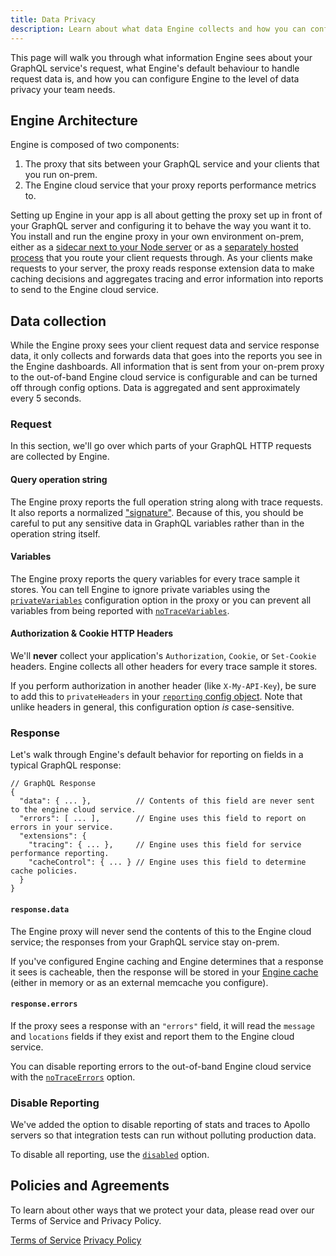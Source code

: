 ```yaml
---
title: Data Privacy
description: Learn about what data Engine collects and how you can configure Engine to ignore PII and other sensitive information.
---
```


This page will walk you through what information Engine sees about your GraphQL service's request, what Engine's default behaviour to handle request data is, and how you can configure Engine to the level of data privacy your team needs.

<h2 id="architecture">Engine Architecture</h2>

Engine is composed of two components:

1. The proxy that sits between your GraphQL service and your clients that you run on-prem.
1. The Engine cloud service that your proxy reports performance metrics to.

Setting up Engine in your app is all about getting the proxy set up in front of your GraphQL server and configuring it to behave the way you want it to. You install and run the engine proxy in your own environment on-prem, either as a [sidecar next to your Node server](./setup-node.html) or as a [separately hosted process](./setup-standalone.html) that you route your client requests through. As your clients make requests to your server, the proxy reads response extension data to make caching decisions and aggregates tracing and error information into reports to send to the Engine cloud service.

<h2 id="data-collection">Data collection</h2>

While the Engine proxy sees your client request data and service response data, it only collects and forwards data that goes into the reports you see in the Engine dashboards. All information that is sent from your on-prem proxy to the out-of-band Engine cloud service is configurable and can be turned off through config options. Data is aggregated and sent approximately every 5 seconds.

<h3 id="request">Request</h3>

In this section, we'll go over which parts of your GraphQL HTTP requests are collected by Engine.

#### Query operation string

The Engine proxy reports the full operation string along with trace requests. It also reports a normalized ["signature"](./query-tracking.html#operation-signatures).  Because of this, you should be careful to put any sensitive data in GraphQL variables rather than in the operation string itself.

#### Variables

The Engine proxy reports the query variables for every trace sample it stores. You can tell Engine to ignore private variables using the [`privateVariables`](./proxy-config.html#Reporting) configuration option in the proxy or you can prevent all variables from being reported with [`noTraceVariables`](./proxy-config.html#Reporting).

<h4 id="http-headers">Authorization & Cookie HTTP Headers</h4>

We'll **never** collect your application's `Authorization`, `Cookie`, or `Set-Cookie` headers. Engine collects all other headers for every trace sample it stores.

If you perform authorization in another header (like `X-My-API-Key`), be sure to add this to `privateHeaders` in your [`reporting` config object](./proxy-config.html#mdg.engine.config.proto.Config.Reporting). Note that unlike headers in general, this configuration option *is* case-sensitive.

<h3 id="response">Response</h3>

Let's walk through Engine's default behavior for reporting on fields in a typical GraphQL response:

```
// GraphQL Response
{
  "data": { ... },          // Contents of this field are never sent to the engine cloud service.
  "errors": [ ... ],        // Engine uses this field to report on errors in your service.
  "extensions": {
    "tracing": { ... },     // Engine uses this field for service performance reporting.
    "cacheControl": { ... } // Engine uses this field to determine cache policies.
  }
} 
```

#### `response.data`

The Engine proxy will never send the contents of this to the Engine cloud service; the responses from your GraphQL service stay on-prem.

If you've configured Engine caching and Engine determines that a response it sees is cacheable, then the response will be stored in your [Engine cache](./caching.html#config.stores) (either in memory or as an external memcache you configure).

#### `response.errors`

If the proxy sees a response with an `"errors"` field, it will read the `message` and `locations` fields if they exist and report them to the Engine cloud service.

You can disable reporting errors to the out-of-band Engine cloud service with the [`noTraceErrors`](./proxy-config.html#Reporting) option.

<h3 id="disable-reporting" title="Disable Reporting">Disable Reporting</h3>

We've added the option to disable reporting of stats and traces to Apollo servers so that integration tests can run without polluting production data.

To disable all reporting, use the [`disabled`](./proxy-config.html#Reporting) option.

<h2 id="policies" title="Policies and Agreements">Policies and Agreements</h2>

To learn about other ways that we protect your data, please read over our Terms of Service and Privacy Policy.

[Terms of Service](https://www.apollographql.com/policies/terms)
[Privacy Policy](https://www.apollographql.com/policies/privacy)
